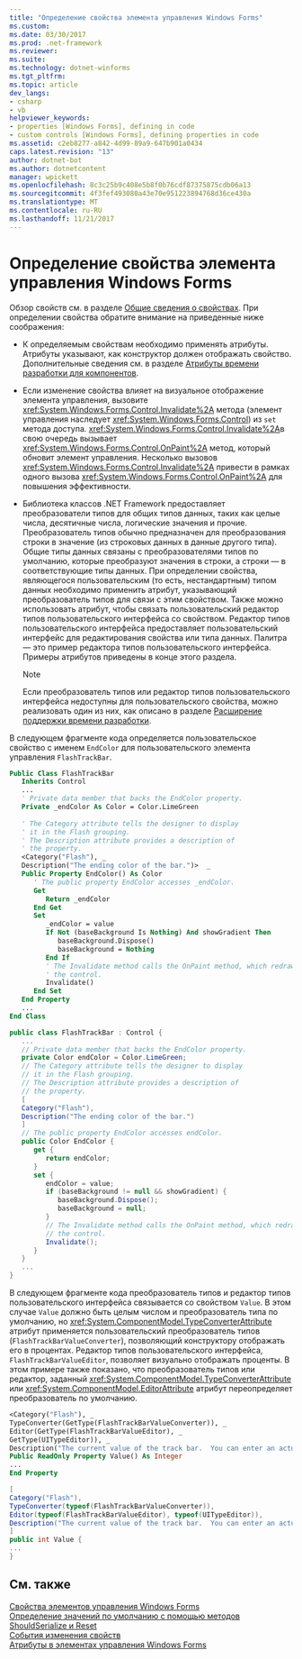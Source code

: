 ```yaml
---
title: "Определение свойства элемента управления Windows Forms"
ms.custom: 
ms.date: 03/30/2017
ms.prod: .net-framework
ms.reviewer: 
ms.suite: 
ms.technology: dotnet-winforms
ms.tgt_pltfrm: 
ms.topic: article
dev_langs:
- csharp
- vb
helpviewer_keywords:
- properties [Windows Forms], defining in code
- custom controls [Windows Forms], defining properties in code
ms.assetid: c2eb8277-a842-4d99-89a9-647b901a0434
caps.latest.revision: "13"
author: dotnet-bot
ms.author: dotnetcontent
manager: wpickett
ms.openlocfilehash: 8c3c25b9c408e5b8f0b76cdf87375875cdb06a13
ms.sourcegitcommit: 4f3fef493080a43e70e951223894768d36ce430a
ms.translationtype: MT
ms.contentlocale: ru-RU
ms.lasthandoff: 11/21/2017
---
```

# <a name="defining-a-property-in-windows-forms-controls"></a>Определение свойства элемента управления Windows Forms
Обзор свойств см. в разделе [Общие сведения о свойствах](http://msdn.microsoft.com/library/8f1a1ff1-0f05-40e0-bfdf-80de8fff7d52). При определении свойства обратите внимание на приведенные ниже соображения:  
  
-   К определяемым свойствам необходимо применять атрибуты. Атрибуты указывают, как конструктор должен отображать свойство. Дополнительные сведения см. в разделе [Атрибуты времени разработки для компонентов](http://msdn.microsoft.com/library/12050fe3-9327-4509-9e21-4ee2494b95c3).  
  
-   Если изменение свойства влияет на визуальное отображение элемента управления, вызовите <xref:System.Windows.Forms.Control.Invalidate%2A> метода (элемент управления наследует <xref:System.Windows.Forms.Control>) из `set` метода доступа. <xref:System.Windows.Forms.Control.Invalidate%2A>в свою очередь вызывает <xref:System.Windows.Forms.Control.OnPaint%2A> метод, который обновит элемент управления. Несколько вызовов <xref:System.Windows.Forms.Control.Invalidate%2A> привести в рамках одного вызова <xref:System.Windows.Forms.Control.OnPaint%2A> для повышения эффективности.  
  
-   Библиотека классов .NET Framework предоставляет преобразователи типов для общих типов данных, таких как целые числа, десятичные числа, логические значения и прочие. Преобразователь типов обычно предназначен для преобразования строки в значение (из строковых данных в данные другого типа). Общие типы данных связаны с преобразователями типов по умолчанию, которые преобразуют значения в строки, а строки — в соответствующие типы данных. При определении свойства, являющегося пользовательским (то есть, нестандартным) типом данных необходимо применить атрибут, указывающий преобразователь типов для связи с этим свойством. Также можно использовать атрибут, чтобы связать пользовательский редактор типов пользовательского интерфейса со свойством. Редактор типов пользовательского интерфейса предоставляет пользовательский интерфейс для редактирования свойства или типа данных. Палитра — это пример редактора типов пользовательского интерфейса. Примеры атрибутов приведены в конце этого раздела.  
  
    > [!NOTE]
    >  Если преобразователь типов или редактор типов пользовательского интерфейса недоступны для пользовательского свойства, можно реализовать один из них, как описано в разделе [Расширение поддержки времени разработки](http://msdn.microsoft.com/library/d6ac8a6a-42fd-4bc8-bf33-b212811297e2).  
  
 В следующем фрагменте кода определяется пользовательское свойство с именем `EndColor` для пользовательского элемента управления `FlashTrackBar`.  
  
```vb  
Public Class FlashTrackBar  
   Inherits Control  
   ...  
   ' Private data member that backs the EndColor property.  
   Private _endColor As Color = Color.LimeGreen  
  
   ' The Category attribute tells the designer to display  
   ' it in the Flash grouping.   
   ' The Description attribute provides a description of  
   ' the property.   
   <Category("Flash"), _  
   Description("The ending color of the bar.")>  _  
   Public Property EndColor() As Color  
      ' The public property EndColor accesses _endColor.  
      Get  
         Return _endColor  
      End Get  
      Set  
         _endColor = value  
         If Not (baseBackground Is Nothing) And showGradient Then  
            baseBackground.Dispose()  
            baseBackground = Nothing  
         End If  
         ' The Invalidate method calls the OnPaint method, which redraws    
         ' the control.  
         Invalidate()  
      End Set  
   End Property  
   ...  
End Class  
```  
  
```csharp  
public class FlashTrackBar : Control {  
   ...  
   // Private data member that backs the EndColor property.  
   private Color endColor = Color.LimeGreen;  
   // The Category attribute tells the designer to display  
   // it in the Flash grouping.   
   // The Description attribute provides a description of  
   // the property.   
   [  
   Category("Flash"),  
   Description("The ending color of the bar.")  
   ]  
   // The public property EndColor accesses endColor.  
   public Color EndColor {  
      get {  
         return endColor;  
      }  
      set {  
         endColor = value;  
         if (baseBackground != null && showGradient) {  
            baseBackground.Dispose();  
            baseBackground = null;  
         }  
         // The Invalidate method calls the OnPaint method, which redraws   
         // the control.  
         Invalidate();  
      }  
   }  
   ...  
}  
```  
  
 В следующем фрагменте кода преобразователь типов и редактор типов пользовательского интерфейса связывается со свойством `Value`. В этом случае `Value` должно быть целым числом и преобразователь типа по умолчанию, но <xref:System.ComponentModel.TypeConverterAttribute> атрибут применяется пользовательский преобразователь типов (`FlashTrackBarValueConverter`), позволяющий конструктору отображать его в процентах. Редактор типов пользовательского интерфейса, `FlashTrackBarValueEditor`, позволяет визуально отображать проценты. В этом примере также показано, что преобразователь типов или редактор, заданный <xref:System.ComponentModel.TypeConverterAttribute> или <xref:System.ComponentModel.EditorAttribute> атрибут переопределяет преобразователь по умолчанию.  
  
```vb  
<Category("Flash"), _  
TypeConverter(GetType(FlashTrackBarValueConverter)), _  
Editor(GetType(FlashTrackBarValueEditor), _  
GetType(UITypeEditor)), _  
Description("The current value of the track bar.  You can enter an actual value or a percentage.")>  _  
Public ReadOnly Property Value() As Integer  
...  
End Property  
```  
  
```csharp  
[  
Category("Flash"),   
TypeConverter(typeof(FlashTrackBarValueConverter)),  
Editor(typeof(FlashTrackBarValueEditor), typeof(UITypeEditor)),  
Description("The current value of the track bar.  You can enter an actual value or a percentage.")  
]  
public int Value {  
...  
}  
```  
  
## <a name="see-also"></a>См. также  
 [Свойства элементов управления Windows Forms](../../../../docs/framework/winforms/controls/properties-in-windows-forms-controls.md)  
 [Определение значений по умолчанию с помощью методов ShouldSerialize и Reset](../../../../docs/framework/winforms/controls/defining-default-values-with-the-shouldserialize-and-reset-methods.md)  
 [События изменения свойств](../../../../docs/framework/winforms/controls/property-changed-events.md)  
 [Атрибуты в элементах управления Windows Forms](../../../../docs/framework/winforms/controls/attributes-in-windows-forms-controls.md)
